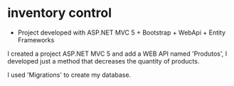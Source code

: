 # inventory control

- Project developed with ASP.NET MVC 5 + Bootstrap + WebApi + Entity Frameworks

I created a project ASP.NET MVC 5 and add a WEB API named 'Produtos', I developed just a method that decreases the quantity of products.

I used 'Migrations' to create my database.




